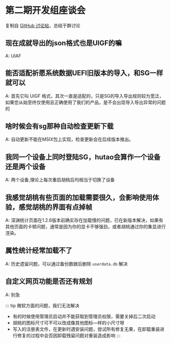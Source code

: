 # 第二期开发组座谈会
复制自 [GitHub 讨论帖](https://github.com/DGP-Studio/Snap.Hutao/discussions/280)，总结于群讨论

## 现在成就导出的json格式也是UIGF的嘛
A: UIAF

## 能否适配祈愿系统数据UEFI旧版本的导入，和SG一样就可以
A: 首先它叫 UIGF 格式，其次一直是适配的，只是SG的导入导出规则较为宽泛，如果您从始至终仅使用且正确使用了我们的产品，是不会出现导入导出异常的问题的

## 啥时候会有sg那种自动检查更新下载
A: 自动更新不能在MSIX包上实现，检查更新会在后续版本推出。

## 我同一个设备上同时登陆SG，hutao会算作一个设备还是两个设备
A: 两个设备,理论上每次重启胡桃后均相当于切换了设备

## 我感觉胡桃有些页面的加载需要很久，会影响使用体验，感觉胡桃的界面有点掉帧
A: 深渊统计页面在1.2.6版本前确实存在加载慢的问题，已在新版本解决，如果有其他页面的卡顿问题，通常是因为你的显卡不够强劲，或者胡桃通过你的集显进行渲染。

## 属性统计经常加载不了
A: 历史遗留问题，可以通过备份数据后删除 `userdata.db` 解决

## 自定义网页功能是否还有规划
A: 别急

::: tip 微软方面的问题，我们无法解决
* 有的时候使用管理员启动并不能获取到管理员权限，需要关掉后二次启动
* 胡桃的图标尺寸可不可以改成像其他图标—样的小尺寸呀
* 写入的注册表文件，在更新时遇安装问题，尝试所有修复无果，在卸载重装进行修复的过程中会否因卸载残留问题对重装造成影响
:::